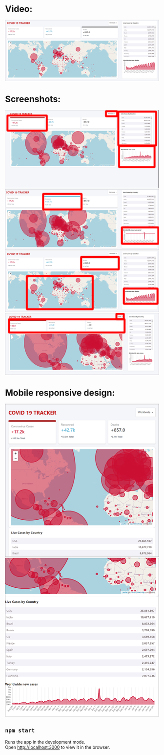 # Video:

<a href="https://www.youtube.com/watch?v=FhG_SNdOW00"><img src="screenshots/map-deaths-all.png"></a>

# Screenshots:

<img src="screenshots/mapcasesnew.png">
<img src="screenshots/maprecowerynew.png">
<img src="screenshots/alldeathsnewmap.png">
<img src="screenshots/mapchinacases.png">

# Mobile responsive design:
<img src="screenshots/mobileresponsive1.png">
<img src="screenshots/ewsponsivedesign2.png">


## `npm start`

Runs the app in the development mode.\
Open [http://localhost:3000](http://localhost:3000) to view it in the browser.
